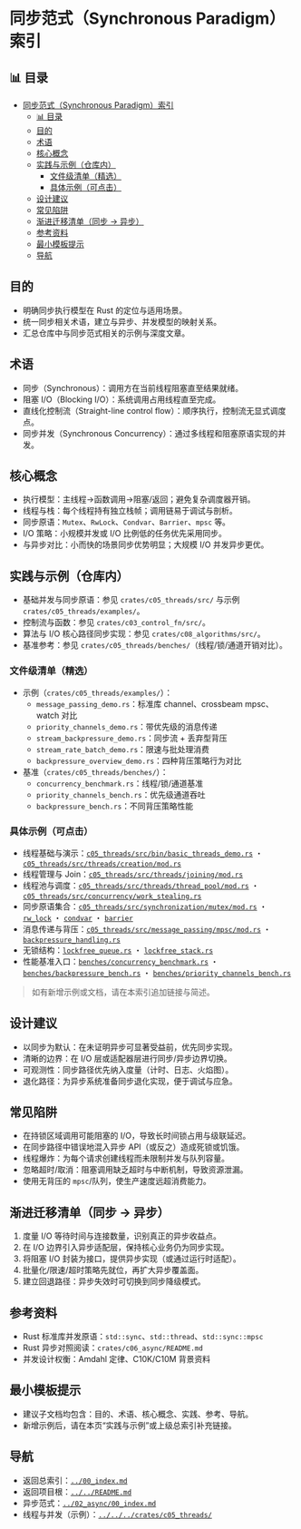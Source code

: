 ﻿# 同步范式（Synchronous Paradigm）索引

## 📊 目录

- [同步范式（Synchronous Paradigm）索引](#同步范式synchronous-paradigm索引)
  - [📊 目录](#-目录)
  - [目的](#目的)
  - [术语](#术语)
  - [核心概念](#核心概念)
  - [实践与示例（仓库内）](#实践与示例仓库内)
    - [文件级清单（精选）](#文件级清单精选)
    - [具体示例（可点击）](#具体示例可点击)
  - [设计建议](#设计建议)
  - [常见陷阱](#常见陷阱)
  - [渐进迁移清单（同步 → 异步）](#渐进迁移清单同步--异步)
  - [参考资料](#参考资料)
  - [最小模板提示](#最小模板提示)
  - [导航](#导航)

## 目的

- 明确同步执行模型在 Rust 的定位与适用场景。
- 统一同步相关术语，建立与异步、并发模型的映射关系。
- 汇总仓库中与同步范式相关的示例与深度文章。

## 术语

- 同步（Synchronous）：调用方在当前线程阻塞直至结果就绪。
- 阻塞 I/O（Blocking I/O）：系统调用占用线程直至完成。
- 直线化控制流（Straight-line control flow）：顺序执行，控制流无显式调度点。
- 同步并发（Synchronous Concurrency）：通过多线程和阻塞原语实现的并发。

## 核心概念

- 执行模型：主线程→函数调用→阻塞/返回；避免复杂调度器开销。
- 线程与栈：每个线程持有独立栈帧；调用链易于调试与剖析。
- 同步原语：`Mutex`、`RwLock`、`Condvar`、`Barrier`、`mpsc` 等。
- I/O 策略：小规模并发或 I/O 比例低的任务优先采用同步。
- 与异步对比：小而快的场景同步优势明显；大规模 I/O 并发异步更优。

## 实践与示例（仓库内）

- 基础并发与同步原语：参见 `crates/c05_threads/src/` 与示例 `crates/c05_threads/examples/`。
- 控制流与函数：参见 `crates/c03_control_fn/src/`。
- 算法与 I/O 核心路径同步实现：参见 `crates/c08_algorithms/src/`。
- 基准参考：参见 `crates/c05_threads/benches/`（线程/锁/通道开销对比）。

### 文件级清单（精选）

- 示例（`crates/c05_threads/examples/`）：
  - `message_passing_demo.rs`：标准库 channel、crossbeam mpsc、watch 对比
  - `priority_channels_demo.rs`：带优先级的消息传递
  - `stream_backpressure_demo.rs`：同步流 + 丢弃型背压
  - `stream_rate_batch_demo.rs`：限速与批处理消费
  - `backpressure_overview_demo.rs`：四种背压策略行为对比
- 基准（`crates/c05_threads/benches/`）：
  - `concurrency_benchmark.rs`：线程/锁/通道基准
  - `priority_channels_bench.rs`：优先级通道吞吐
  - `backpressure_bench.rs`：不同背压策略性能

### 具体示例（可点击）

- 线程基础与演示：[`c05_threads/src/bin/basic_threads_demo.rs`](../../../crates/c05_threads/src/bin/basic_threads_demo.rs) ・ [`c05_threads/src/threads/creation/mod.rs`](../../../crates/c05_threads/src/threads/creation/mod.rs)
- 线程管理与 Join：[`c05_threads/src/threads/joining/mod.rs`](../../../crates/c05_threads/src/threads/joining/mod.rs)
- 线程池与调度：[`c05_threads/src/threads/thread_pool/mod.rs`](../../../crates/c05_threads/src/threads/thread_pool/mod.rs) ・ [`c05_threads/src/concurrency/work_stealing.rs`](../../../crates/c05_threads/src/concurrency/work_stealing.rs)
- 同步原语集合：[`c05_threads/src/synchronization/mutex/mod.rs`](../../../crates/c05_threads/src/synchronization/mutex/mod.rs) ・ [`rw_lock`](../../../crates/c05_threads/src/synchronization/rw_lock/mod.rs) ・ [`condvar`](../../../crates/c05_threads/src/synchronization/condition_variable/mod.rs) ・ [`barrier`](../../../crates/c05_threads/src/synchronization/barrier/mod.rs)
- 消息传递与背压：[`c05_threads/src/message_passing/mpsc/mod.rs`](../../../crates/c05_threads/src/message_passing/mpsc/mod.rs) ・ [`backpressure_handling.rs`](../../../crates/c05_threads/src/message_passing/backpressure_handling.rs)
- 无锁结构：[`lockfree_queue.rs`](../../../crates/c05_threads/src/lockfree/lockfree_queue.rs) ・ [`lockfree_stack.rs`](../../../crates/c05_threads/src/lockfree/lockfree_stack.rs)
- 性能基准入口：[`benches/concurrency_benchmark.rs`](../../../crates/c05_threads/benches/concurrency_benchmark.rs) ・ [`benches/backpressure_bench.rs`](../../../crates/c05_threads/benches/backpressure_bench.rs) ・ [`benches/priority_channels_bench.rs`](../../../crates/c05_threads/benches/priority_channels_bench.rs)

> 如有新增示例或文档，请在本索引追加链接与简述。

## 设计建议

- 以同步为默认：在未证明异步可显著受益前，优先同步实现。
- 清晰的边界：在 I/O 层或适配器层进行同步/异步边界切换。
- 可观测性：同步路径优先纳入度量（计时、日志、火焰图）。
- 退化路径：为异步系统准备同步退化实现，便于调试与应急。

## 常见陷阱

- 在持锁区域调用可能阻塞的 I/O，导致长时间锁占用与级联延迟。
- 在同步路径中错误地混入异步 API（或反之）造成死锁或饥饿。
- 线程爆炸：为每个请求创建线程而未限制并发与队列容量。
- 忽略超时/取消：阻塞调用缺乏超时与中断机制，导致资源泄漏。
- 使用无背压的 `mpsc`/队列，使生产速度远超消费能力。

## 渐进迁移清单（同步 → 异步）

1. 度量 I/O 等待时间与连接数量，识别真正的异步收益点。
2. 在 I/O 边界引入异步适配层，保持核心业务仍为同步实现。
3. 将阻塞 I/O 封装为接口，提供异步实现（或通过运行时适配）。
4. 批量化/限速/超时策略先就位，再扩大异步覆盖面。
5. 建立回退路径：异步失效时可切换到同步降级模式。

## 参考资料

- Rust 标准库并发原语：`std::sync`、`std::thread`、`std::sync::mpsc`
- Rust 异步对照阅读：`crates/c06_async/README.md`
- 并发设计权衡：Amdahl 定律、C10K/C10M 背景资料

## 最小模板提示

- 建议子文档均包含：目的、术语、核心概念、实践、参考、导航。
- 新增示例后，请在本页“实践与示例”或上级总索引补充链接。

## 导航

- 返回总索引：[`../00_index.md`](../00_index.md)
- 返回项目根：[`../../README.md`](../../README.md)
- 异步范式：[`../02_async/00_index.md`](../02_async/00_index.md)
- 线程与并发（示例）：[`../../../crates/c05_threads/`](../../../crates/c05_threads/)
